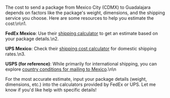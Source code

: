 The cost to send a package from Mexico City (CDMX) to Guadalajara depends on factors like the package's weight, dimensions, and the shipping service you choose. Here are some resources to help you estimate the cost:\n\n1. 

**FedEx Mexico**: Use their [shipping calculator](https://www.fedex.com/en-mx/online/rating.html) to get an estimate based on your package details.\n2. 

**UPS Mexico**: Check their [shipping cost calculator](https://www.ups.com/mobile/ratetnthome?loc=en_MX) for domestic shipping rates.\n3. 

**USPS (for reference)**: While primarily for international shipping, you can explore [country conditions for mailing to Mexico](https://pe.usps.com/IMM_Archive/HTML/IMM_Archive_20060108/imm/immicl/immicllm_022.html).\n\n

For the most accurate estimate, input your package details (weight, dimensions, etc.) into the calculators provided by FedEx or UPS. Let me know if you'd like help with specific details!	
